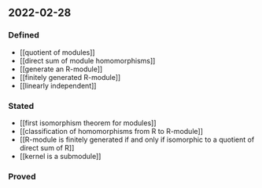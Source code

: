 ## 2022-02-28
### Defined
- [[quotient of modules]]
- [[direct sum of module homomorphisms]]
- [[generate an R-module]]
- [[finitely generated R-module]]
- [[linearly independent]]
### Stated
- [[first isomorphism theorem for modules]]
- [[classification of homomorphisms from R to R-module]]
- [[R-module is finitely generated if and only if isomorphic to a quotient of direct sum of R]]
- [[kernel is a submodule]]
### Proved 